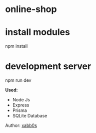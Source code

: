 # online-shop

# install modules
npm install


# development server
npm run dev


<b>Used:</b>
<ul>
  <li>Node Js</li>
  <li>Express</li>  
  <li>Prisma</li>      
  <li>SQLite Database</li> 
</ul>


<span>Author: <a href="https://github.com/xabb0s">xabb0s</a></span>
